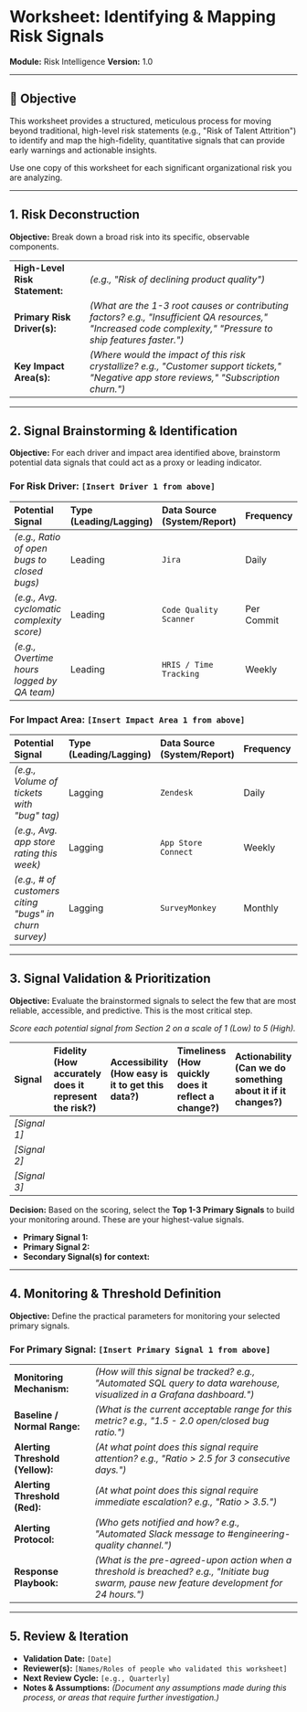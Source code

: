 # Worksheet: Identifying & Mapping Risk Signals

**Module:** Risk Intelligence
**Version:** 1.0

---

## 🎯 Objective

This worksheet provides a structured, meticulous process for moving beyond traditional, high-level risk statements (e.g., "Risk of Talent Attrition") to identify and map the high-fidelity, quantitative signals that can provide early warnings and actionable insights.

Use one copy of this worksheet for each significant organizational risk you are analyzing.

---

## 1. Risk Deconstruction

**Objective:** Break down a broad risk into its specific, observable components.

| | |
| :--- | :--- |
| **High-Level Risk Statement:** | *(e.g., "Risk of declining product quality")* |
| **Primary Risk Driver(s):** | *(What are the 1-3 root causes or contributing factors? e.g., "Insufficient QA resources," "Increased code complexity," "Pressure to ship features faster.")* |
| **Key Impact Area(s):** | *(Where would the impact of this risk crystallize? e.g., "Customer support tickets," "Negative app store reviews," "Subscription churn.")* |

---

## 2. Signal Brainstorming & Identification

**Objective:** For each driver and impact area identified above, brainstorm potential data signals that could act as a proxy or leading indicator.

### For Risk Driver: `[Insert Driver 1 from above]`

| Potential Signal | Type (Leading/Lagging) | Data Source (System/Report) | Frequency | Owner |
| :--- | :--- | :--- | :--- | :--- |
| *(e.g., Ratio of open bugs to closed bugs)* | Leading | `Jira` | Daily | `Engineering Lead` |
| *(e.g., Avg. cyclomatic complexity score)* | Leading | `Code Quality Scanner` | Per Commit | `DevOps` |
| *(e.g., Overtime hours logged by QA team)* | Leading | `HRIS / Time Tracking` | Weekly | `QA Manager` |

### For Impact Area: `[Insert Impact Area 1 from above]`

| Potential Signal | Type (Leading/Lagging) | Data Source (System/Report) | Frequency | Owner |
| :--- | :--- | :--- | :--- | :--- |
| *(e.g., Volume of tickets with "bug" tag)* | Lagging | `Zendesk` | Daily | `Support Lead` |
| *(e.g., Avg. app store rating this week)* | Lagging | `App Store Connect` | Weekly | `Product Manager` |
| *(e.g., # of customers citing "bugs" in churn survey)* | Lagging | `SurveyMonkey` | Monthly | `Customer Success` |

---

## 3. Signal Validation & Prioritization

**Objective:** Evaluate the brainstormed signals to select the few that are most reliable, accessible, and predictive. This is the most critical step.

*Score each potential signal from Section 2 on a scale of 1 (Low) to 5 (High).* 

| Signal | **Fidelity** (How accurately does it represent the risk?) | **Accessibility** (How easy is it to get this data?) | **Timeliness** (How quickly does it reflect a change?) | **Actionability** (Can we do something about it if it changes?) | **Total Score** |
| :--- | :--- | :--- | :--- | :--- | :--- |
| *[Signal 1]* | | | | | |
| *[Signal 2]* | | | | | |
| *[Signal 3]* | | | | | |

**Decision:** Based on the scoring, select the **Top 1-3 Primary Signals** to build your monitoring around. These are your highest-value signals.

*   **Primary Signal 1:**
*   **Primary Signal 2:**
*   **Secondary Signal(s) for context:**

---

## 4. Monitoring & Threshold Definition

**Objective:** Define the practical parameters for monitoring your selected primary signals.

### For Primary Signal: `[Insert Primary Signal 1 from above]`

| | |
| :--- | :--- |
| **Monitoring Mechanism:** | *(How will this signal be tracked? e.g., "Automated SQL query to data warehouse, visualized in a Grafana dashboard.")* |
| **Baseline / Normal Range:** | *(What is the current acceptable range for this metric? e.g., "1.5 - 2.0 open/closed bug ratio.")* |
| **Alerting Threshold (Yellow):** | *(At what point does this signal require attention? e.g., "Ratio > 2.5 for 3 consecutive days.")* |
| **Alerting Threshold (Red):** | *(At what point does this signal require immediate escalation? e.g., "Ratio > 3.5.")* |
| **Alerting Protocol:** | *(Who gets notified and how? e.g., "Automated Slack message to #engineering-quality channel.")* |
| **Response Playbook:** | *(What is the pre-agreed-upon action when a threshold is breached? e.g., "Initiate bug swarm, pause new feature development for 24 hours.")* |

---

## 5. Review & Iteration

*   **Validation Date:** `[Date]`
*   **Reviewer(s):** `[Names/Roles of people who validated this worksheet]`
*   **Next Review Cycle:** `[e.g., Quarterly]`
*   **Notes & Assumptions:** *(Document any assumptions made during this process, or areas that require further investigation.)*
